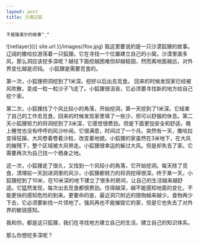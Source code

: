 ```yaml
---
layout: post
title: 沙漠之狐 
---
```


>
    不是隆美尔的故事^_^

![netlayer]({{ site.url }}/images//fox.jpg)
我这里要说的是一只沙漠狐狸的故事。辽阔的撒哈拉游荡着一只狐狸。它在寻找一个位置建立自己的小窝。沙漠里面多风，那么洞应该挖多深呢？越往下面挖越困难但却越稳固，然而离地面越远，对外界变化越是迟钝。 小狐狸是需要觅食的。


第一次，小狐狸把洞挖到了1米深。挖好以后出去觅食。 回来的时候发现家已经被风吹散，变成一粒一粒沙子飞走了。小狐狸很沮丧，它必须要寻找新的地方给自己挖个家。


第二次，小狐狸找了个风比较小的角落，开始挖洞，第一天挖到了1米深。它结束了自己的工作去觅食，回来的时候发现家里填了一些沙，但可以舒服的休息。第二天小狐狸努力的将洞挖到了3米深，它感觉很费劲。但是下面更加安全和舒适，晚上睡觉也没有呼呼的风沙吵闹。它很满意，时间过了一个月。突然有一天，撒哈拉变得狂躁，大风卷着卷着沙粒，改变着地貌。小狐狸的家虽然在3米地下，在大风的摧残下，整个区域被大风带走。小狐狸很幸运的躲过大风。但是却失去了家。它需要再次为自己找一个栖身之地。


这一次，小狐狸走了很久，又找到一个风较小的角落，它开始挖洞。每天除了觅食，清理前一天刮进洞里的风沙，小狐狸都努力的将洞挖得很深。终于某一天，小狐狸挖到了10米，在10米深的地下建立了很多的房间，让自己的生活越来越舒适。它猛然发现，每次出去觅食都很费劲。住得越深，越不能感知地面的变化，不能更快的感知危险的到来。更要命的是，最近洞穴附近的猎物越来越少。食物再少下去，它必须要新找一片领地了。强风再也不能摧毁它的家，但是它也失去了对外界的敏锐感知。


我和你。都是这只狐狸，我们在寻找地方建立自己的生活，建立自己的知识体系。 


那么你想挖多深呢？
